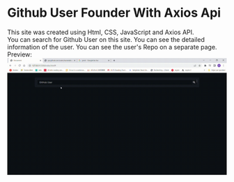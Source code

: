 # Github User Founder With Axios Api

This site was created using Html, CSS, JavaScript and Axios API. <br/>
You can search for Github User on this site.
You can see the detailed information of the user.
You can see the user's Repo on a separate page.
Preview: 
![]()<img src="github_bulucu.gif">
